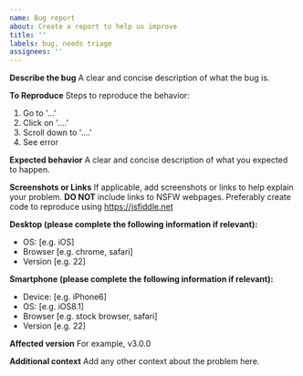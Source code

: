 ```yaml
---
name: Bug report
about: Create a report to help us improve
title: ''
labels: bug, needs triage
assignees: ''
---
```


**Describe the bug**
A clear and concise description of what the bug is.

**To Reproduce**
Steps to reproduce the behavior:

1. Go to '...'
2. Click on '....'
3. Scroll down to '....'
4. See error

**Expected behavior**
A clear and concise description of what you expected to happen.

**Screenshots or Links**
If applicable, add screenshots or links to help explain your problem. **DO NOT** include links to NSFW webpages. Preferably create code to reproduce using https://jsfiddle.net

**Desktop (please complete the following information if relevant):**

-   OS: [e.g. iOS]
-   Browser [e.g. chrome, safari]
-   Version [e.g. 22]

**Smartphone (please complete the following information if relevant):**

-   Device: [e.g. iPhone6]
-   OS: [e.g. iOS8.1]
-   Browser [e.g. stock browser, safari]
-   Version [e.g. 22]

**Affected version**
For example, v3.0.0

**Additional context**
Add any other context about the problem here.
